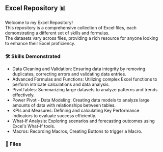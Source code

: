 ## Excel Repository 📊

Welcome to my Excel Repository!<br>
This repository is a comprehensive collection of Excel files, each demonstrating a different set of skills and formulas. <br>
The datasets vary across files, providing a rich resource for anyone looking to enhance their Excel proficiency.

### 🛠 Skills Demonstrated

  - Data Cleaning and Validation: Ensuring data integrity by removing duplicates, correcting errors and validating data entries.
  - Advanced Formulas and Functions: Utilizing complex Excel functions to perform intricate calculations and data analysis.
  - PivotTables: Summarizing large datasets to analyze patterns and trends effectively.
  - Power Pivot - Data Modeling: Creating data models to analyze large amounts of data with relationships between tables.
  - KPIs and Measures: Defining and calculating Key Performance Indicators to evaluate success efficiently.
  - What-If Analysis: Exploring scenarios and forecasting outcomes using Excel’s What-If tools.
  - Macros: Recording Macros, Creating Buttons to trigger a Macro.
    
### 📁 Files


